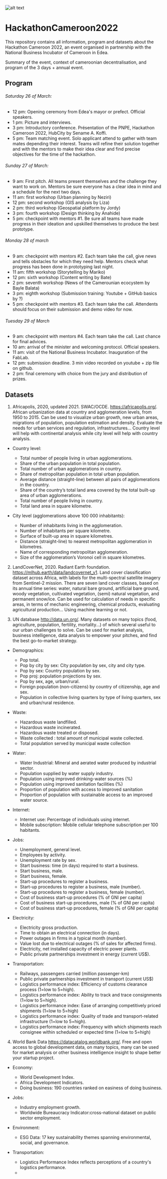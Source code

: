 ![alt text](https://github.com/DemocracyStudio/HackathonCameroon2022/blob/main/hackathon_flyer.jpg?raw=true)

# HackathonCameroon2022

This repository contains all information, program and datasets about the Hackathon Cameroon 2022, an event organised in partnership with the National Business Incubator of Cameroon in Edea. 

Summary of the event, context of cameroonian decentralisation, and program of the 3 days + annual event. 

## Program

###### Saturday 26 of March:
- 12 pm: Opening ceremony from Edea's mayor or prefect. Official speakers.
- 1 pm: Picture and interviews.
- 3 pm: Introductory conference. Présentation of the PNPE, Hackathon Cameroon 2022, HubCity by Sename A. Koffi.
- 5 pm: Team matching event. Solo applicant attend to gather with team mates depending their interest. Teams will refine their solution together and with the mentors to make their idea clear and find precise objectives for the time of the hackathon.

###### Sunday 27 of March:
- 9 am: First pitch. All teams present themselves and the challenge they want to work on. Mentors be sure everyone has a clear idea in mind and a schedule for the next two days. 
- 11 am: first workshop (Urban planning by Neziri)
- 12 pm: second workshop (GIS analysis by Liza)
- 2 pm: third workshop (Geospatial platform by Jordy)
- 3 pm: fourth workshop (Design thinking by Anahide)
- 5 pm: checkpoint with mentors #1. Be sure all teams have made progress in their ideation and upskilled themselves to produce the best prototype. 

###### Monday 28 of march
- 9 am: checkpoint with mentors #2. Each team take the call, give news and tells obstacles for which they need help. Mentors check what progress has been done in prototyping last night. 
- 11 am: fifth workshop (Storytelling by Mariko)
- 12 pm: sixth workshop (Content writing by Bate)
- 2 pm: seventh workshop (News of the Camerounian ecocystem by Bayle Balata)
- 3 pm: eighth workshop (Submission training: Youtube + GitHub basics by ?)
- 5 pm: checkpoint with mentors #3. Each team take the call. Attendents should focus on their submission and demo video for now. 

###### Tuesday 29 of March
- 9 am: checkpoint with mentors #4. Each team take the call. Last chance for final advices. 
- 10 am: arrival of the minister and welcoming protocol. Official speakers.
- 11 am: visit of the National Business Incubator. Inauguration of the FabLab.
- 12 pm: submission deadline. 3 min video recorded on youtube + zip file on github.
- 2 pm: final ceremony with choice from the jury and distribution of prizes.

## Datasets

1. Africapolis, 2020, updated 2021. SWAC/OCDE. https://africapolis.org/. African urbanization data at country and agglomeration levels, from 1950 to 2015. Can be used to visualize urban growth, new urban areas, migrations of population, population estimation and density. Evaluate the needs for urban services and regulation, infrastructures... Country level will help with continental analysis while city level will help with country analysis.

- Country level:
   - Total number of people living in urban agglomerations.
   - Share of the urban population in total population.
   - Total number of urban agglomerations in country.
   - Share of metropolitan population in total urban population.
   - Average distance (straight-line) between all pairs of agglomerations in the country.
   - Share of the country’s total land area covered by the total built-up area of urban agglomerations.
   - Total number of people living in country.
   - Total land area in square kilometre.

- City level (agglomerations above 100 000 inhabitants):
   - Number of inhabitants living in the agglomeration.
   - Number of inhabitants per square kilometre. 
   - Surface of built-up area in square kilometres.
   - Distance (straight-line) to nearest metropolitan agglomeration in kilometres. 
   - Name of corresponding metropolitan agglomeration.
   - Size of the agglomeration’s Voronoi cell in square kilometres.

2. LandCoverNet, 2020. Radiant Earth foundation. https://mlhub.earth/data/landcovernet_v1. Land cover classification dataset across Africa, with labels for the multi-spectral satellite imagery from Sentinel-2 mission. There are seven land cover classes, based on its annual time series: water, natural bare ground, artificial bare ground, woody vegetation, cultivated vegetation, (semi) natural vegetation, and permanent snow/ice. Can be used for calculation of needs in specific areas, in terms of mechanic engineering, chemical products, evaluating agricultural production... Using machine learning or not. 

3. UN database http://data.un.org/. Many datasets on many topics (food, agriculture, population, fertility, mortality...) of which several useful to our urban challenges to solve. Can be used for market analysis, business intelligence, data analysis to empower your pitches, and find the best go-to-market strategy. 

- Demographics:
   - Pop total.
   - Pop by city by sex: City population by sex, city and city type.
   - Pop by sex: Country population by sex.
   - Pop proj: population projections by sex.
   - Pop by sex, age, urban/rural.
   - Foreign population (non-citizens) by country of citizenship, age and sex.
   - Population in collective living quarters by type of living quarters, sex and urban/rural residence.

- Waste:
   - Hazardous waste landfilled.
   - Hazardous waste incinerated.
   - Hazardous waste treated or disposed.
   - Waste collected : total amount of municipal waste collected.
   - Total population served by municipal waste collection

- Water:
   - Water Industrial: Mineral and aerated water produced by industrial sector.
   - Population supplied by water supply industry.
   - Population using improved drinking-water sources (%)
   - Population using improved sanitation facilities (%)
   - Proportion of population with access to improved sanitation
   - Proportion of population with sustainable access to an improved water source.

- Internet:
   - Internet use: Percentage of individuals using internet.
   - Mobile subscription: Mobile cellular telephone subscription per 100 habitants.

- Jobs:
   - Unemployment, general level. 
   - Employees by activity.
   - Unemployment rate by sex. 
   - Start business: time (in days) required to start a business. 
   - Start business, male.
   - Start business, female.
   - Start-up procedures to register a business.
   - Start-up procedures to register a business, male (number).
   - Start-up procedures to register a business, female (number).
   - Cost of business start-up procedures (% of GNI per capita)
   - Cost of business start-up procedures, male (% of GNI per capita)
   - Cost of business start-up procedures, female (% of GNI per capita)

- Electricity:
   - Electricity gross production.
   - Time to obtain an electrical connection (in days).
   - Power outages in firms in a typical month (number).
   - Value lost due to electrical outages (% of sales for affected firms).
   - Electricity, net installed capacity of electric power plants.
   - Public private partnerships investment in energy (current US$).

- Transportation:
   - Railways, passengers carried (million passenger-km)
   - Public private partnerships investment in transport (current US$)
   - Logistics performance index: Efficiency of customs clearance process (1=low to 5=high).
   - Logistics performance index: Ability to track and trace consignments (1=low to 5=high).
   - Logistics performance index: Ease of arranging competitively priced shipments (1=low to 5=high)
   - Logistics performance index: Quality of trade and transport-related infrastructure (1=low to 5=high).
   - Logistics performance index: Frequency with which shipments reach consignee within scheduled or expected time (1=low to 5=high)

4. World Bank Data https://datacatalog.worldbank.org/. Free and open access to global development data, on many topics, many can be used for market analysis or other business intelligence insight to shape better your startup project.

- Economy:
   - World Development Index.
   - Africa Development Indicators.
   - Doing business: 190 countries ranked on easiness of doing business. 
    
- Jobs:
   - Industry employment growth.
   - Worldwide Bureaucracy Indicator:cross-national dataset on public sector employment.

- Environment:
   - ESG Data: 17 key sustainability themes spanning environmental, social, and governance.

- Transportation:
   - Logistics Performance Index reflects perceptions of a country's logistics performance.
   - 
